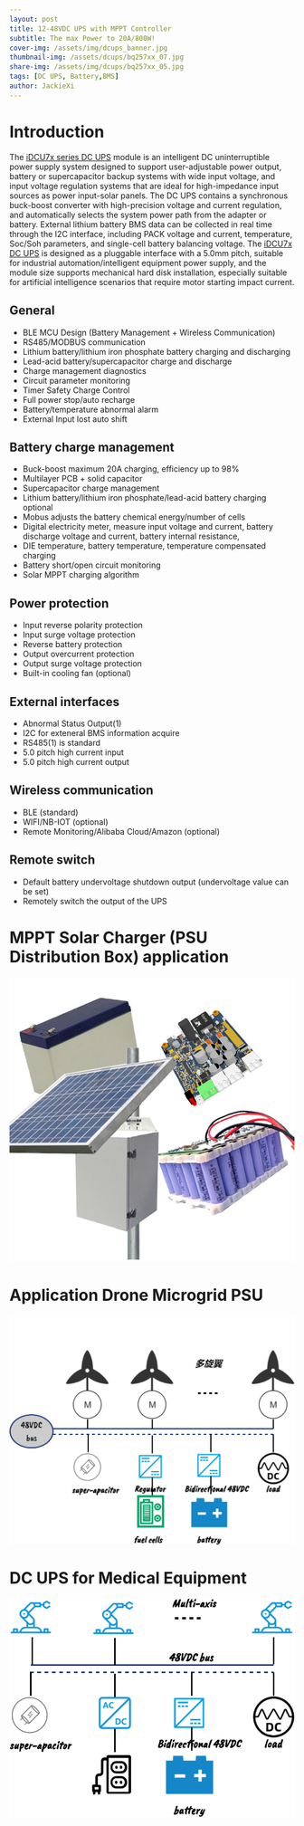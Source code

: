 ```yaml
---
layout: post
title: 12-48VDC UPS with MPPT Controller
subtitle: The max Power to 20A/800W!
cover-img: /assets/img/dcups_banner.jpg
thumbnail-img: /assets/dcups/bq257xx_07.jpg
share-img: /assets/img/dcups/bq257xx_05.jpg
tags: [DC UPS, Battery,BMS]
author: JackieXi
---
```


# Introduction
The [iDCU7x series DC UPS](https://www.rfnets.com/dc-ups-list) module is an intelligent DC uninterruptible power supply system designed to support user-adjustable power output, battery or supercapacitor backup systems with wide input voltage, and input voltage regulation systems that are ideal for high-impedance input sources as power input-solar panels. The DC UPS contains a synchronous buck-boost converter with high-precision voltage and current regulation, and automatically selects the system power path from the adapter or battery. External lithium battery BMS data can be collected in real time through the I2C interface, including PACK voltage and current, temperature, Soc/Soh parameters, and single-cell battery balancing voltage.
The [iDCU7x DC UPS](https://www.rfnets.com/dc-ups-list) is designed as a pluggable interface with a 5.0mm pitch, suitable for industrial automation/intelligent equipment power supply, and the module size supports mechanical hard disk installation, especially suitable for artificial intelligence scenarios that require motor starting impact current.
## General
* BLE MCU Design (Battery Management + Wireless Communication)
* RS485/MODBUS communication
* Lithium battery/lithium iron phosphate battery charging and discharging
* Lead-acid battery/supercapacitor charge and discharge
* Charge management diagnostics
* Circuit parameter monitoring
* Timer Safety Charge Control
* Full power stop/auto recharge
* Battery/temperature abnormal alarm
* External Input lost auto shift

## Battery charge management
* Buck-boost maximum 20A charging, efficiency up to 98%
* Multilayer PCB + solid capacitor
* Supercapacitor charge management
* Lithium battery/lithium iron phosphate/lead-acid battery charging optional
* Mobus adjusts the battery chemical energy/number of cells
* Digital electricity meter, measure input voltage and current, battery discharge voltage and current, battery internal resistance,
* DIE temperature, battery temperature, temperature compensated charging
* Battery short/open circuit monitoring
* Solar MPPT charging algorithm

## Power protection
* Input reverse polarity protection
* Input surge voltage protection
* Reverse battery protection
* Output overcurrent protection
* Output surge voltage protection
* Built-in cooling fan (optional)

## External interfaces
* Abnormal Status Output(1)
* I2C for exteneral BMS information acquire
* RS485(1) is standard
* 5.0 pitch high current input
* 5.0 pitch high current output

## Wireless communication
* BLE (standard)
* WIFI/NB-IOT (optional)
* Remote Monitoring/Alibaba Cloud/Amazon (optional)
  
## Remote switch
* Default battery undervoltage shutdown output (undervoltage value can be set)
* Remotely switch the output of the UPS
  
# MPPT Solar Charger (PSU Distribution Box) application
![Crepe](/assets/img/DCUPS/bq257xx_07.jpg)

# Application Drone Microgrid PSU
![Crepe](/assets/img/DCUPS/drone.jpg)

# DC UPS for Medical Equipment
![Crepe](/assets/img/DCUPS/medical_power.png)
